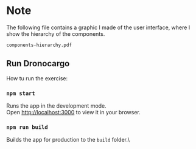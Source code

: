 # Note

The following file contains a graphic I made of the user interface, where I show the hierarchy of the components.

```
components-hierarchy.pdf
```


## Run Dronocargo

How tu run the exercise:

### `npm start`

Runs the app in the development mode.\
Open [http://localhost:3000](http://localhost:3000) to view it in your browser.


### `npm run build`

Builds the app for production to the `build` folder.\


